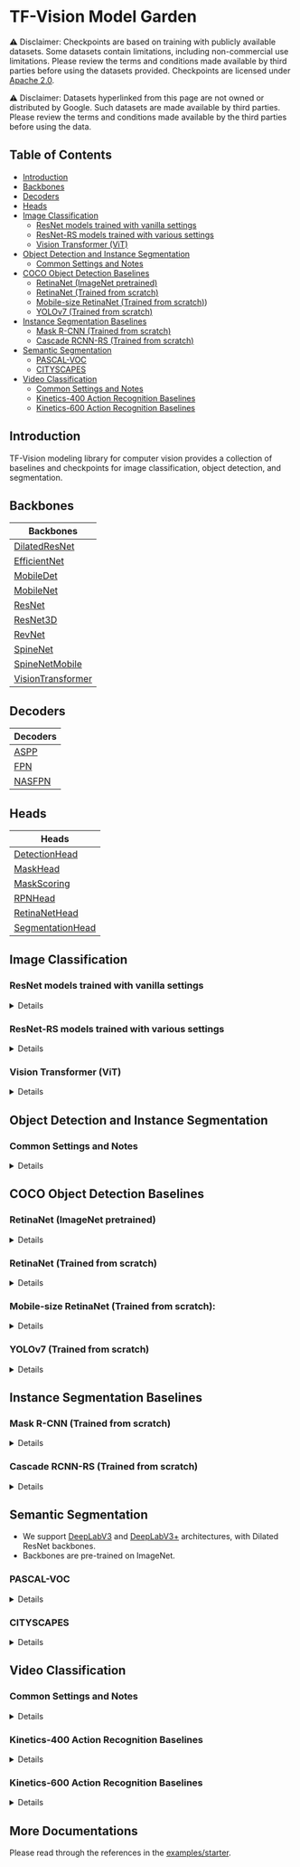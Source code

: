 # TF-Vision Model Garden

⚠️ Disclaimer: Checkpoints are based on training with publicly available
datasets. Some datasets contain limitations, including non-commercial use
limitations. Please review the terms and conditions made available by third
parties before using the datasets provided. Checkpoints are licensed under
[Apache 2.0](https://github.com/tensorflow/models/blob/master/LICENSE).

⚠️ Disclaimer: Datasets hyperlinked from this page are not owned or distributed
by Google. Such datasets are made available by third parties. Please review the
terms and conditions made available by the third parties before using the data.

## Table of Contents

- [Introduction](#introduction)
- [Backbones](#backbones)
- [Decoders](#decoders)
- [Heads](#heads)
- [Image Classification](#image-classification)
  * [ResNet models trained with vanilla settings](#resnet-models-trained-with-vanilla-settings)
  * [ResNet-RS models trained with various settings](#resnet-rs-models-trained-with-various-settings)
  * [Vision Transformer (ViT)](#vision-transformer-ViT)
- [Object Detection and Instance Segmentation](#object-detection-and-instance-segmentation)
  * [Common Settings and Notes](#Common-Settings-and-Notes)
- [COCO Object Detection Baselines](#COCO-Object-Detection-Baselines)
  * [RetinaNet (ImageNet pretrained)](#RetinaNet-ImageNet-pretrained)
  * [RetinaNet (Trained from scratch)](#RetinaNet-Trained-from-scratch)
  * [Mobile-size RetinaNet (Trained from scratch)](#Mobile-size-RetinaNet-Trained-from-scratch))
  * [YOLOv7 (Trained from scratch)](#yolov7-trained-from-scratch)
- [Instance Segmentation Baselines](#Instance-Segmentation-Baselines)
  * [Mask R-CNN (Trained from scratch)](#Mask-R-CNN-Trained-from-scratch)
  * [Cascade RCNN-RS (Trained from scratch)](#Cascade-RCNN-RS-Trained-from-scratch)
- [Semantic Segmentation](#semantic-segmentation)
  * [PASCAL-VOC](#PASCAL-VOC)
  * [CITYSCAPES](#CITYSCAPES)
- [Video Classification](#video-classification)
  * [Common Settings and Notes](#Common-Settings-and-Notes)
  * [Kinetics-400 Action Recognition Baselines](#Kinetics-400-Action-Recognition-Baselines)
  * [Kinetics-600 Action Recognition Baselines](#Kinetics-600-Action-Recognition-Baselines)

## Introduction

TF-Vision modeling library for computer vision provides a collection of
baselines and checkpoints for image classification, object detection, and
segmentation.

## Backbones

| Backbones        |
| ---------------- |
| [DilatedResNet](https://www.tensorflow.org/api_docs/python/tfm/vision/backbones/DilatedResNet)    |
| [EfficientNet](https://www.tensorflow.org/api_docs/python/tfm/vision/backbones/EfficientNet)    |
| [MobileDet](https://www.tensorflow.org/api_docs/python/tfm/vision/backbones/MobileDet)    |
| [MobileNet](https://www.tensorflow.org/api_docs/python/tfm/vision/backbones/MobileNet)    |
| [ResNet](https://www.tensorflow.org/api_docs/python/tfm/vision/backbones/ResNet)    |
| [ResNet3D](https://www.tensorflow.org/api_docs/python/tfm/vision/backbones/ResNet3D)    |
| [RevNet](https://www.tensorflow.org/api_docs/python/tfm/vision/backbones/RevNet)    |
| [SpineNet](https://www.tensorflow.org/api_docs/python/tfm/vision/backbones/SpineNet)    |
| [SpineNetMobile](https://www.tensorflow.org/api_docs/python/tfm/vision/backbones/SpineNetMobile)    |
| [VisionTransformer](https://www.tensorflow.org/api_docs/python/tfm/vision/backbones/VisionTransformer)    |

## Decoders

| Decoders        |
| --------------- |
| [ASPP](https://www.tensorflow.org/api_docs/python/tfm/vision/decoders/ASPP)    |
| [FPN](https://www.tensorflow.org/api_docs/python/tfm/vision/decoders/FPN)    |
| [NASFPN](https://www.tensorflow.org/api_docs/python/tfm/vision/decoders/NASFPN)    |

## Heads

| Heads           |
| --------------- |
| [DetectionHead](https://www.tensorflow.org/api_docs/python/tfm/vision/heads/DetectionHead)    |
| [MaskHead](https://www.tensorflow.org/api_docs/python/tfm/vision/heads/MaskHead)    |
| [MaskScoring](https://www.tensorflow.org/api_docs/python/tfm/vision/heads/MaskScoring)    |
| [RPNHead](https://www.tensorflow.org/api_docs/python/tfm/vision/heads/RPNHead)    |
| [RetinaNetHead](https://www.tensorflow.org/api_docs/python/tfm/vision/heads/RetinaNetHead)    |
| [SegmentationHead](https://www.tensorflow.org/api_docs/python/tfm/vision/heads/SegmentationHead)    |

## Image Classification

### ResNet models trained with vanilla settings

<details>

* Models are trained from scratch with batch size 4096 and 1.6 initial learning
  rate.
* Linear warmup is applied for the first 5 epochs.
* Models trained with l2 weight regularization and ReLU activation.

| Model        | Resolution    | Epochs  |  Top-1  |  Top-5  | Download |
| ------------ |:-------------:|--------:|--------:|--------:|---------:|
| ResNet-50    | 224x224       |    90    | 76.1 | 92.9 | [config](https://github.com/tensorflow/models/blob/master/official/vision/configs/experiments/image_classification/imagenet_resnet50_tpu.yaml) |
| ResNet-50    | 224x224       |    200   | 77.1 | 93.5 | [config](https://github.com/tensorflow/models/blob/master/official/vision/configs/experiments/image_classification/imagenet_resnet50_tpu.yaml) \| [ckpt](https://storage.googleapis.com/tf_model_garden/vision/resnet/resnet-50-i224.tar.gz) |
| ResNet-101   | 224x224       |    200   | 78.3 | 94.2 | [config](https://github.com/tensorflow/models/blob/master/official/vision/configs/experiments/image_classification/imagenet_resnet101_tpu.yaml) \| [ckpt](https://storage.googleapis.com/tf_model_garden/vision/resnet/resnet-101-i224.tar.gz) |
| ResNet-152   | 224x224       |    200   | 78.7 | 94.3 | [config](https://github.com/tensorflow/models/blob/master/official/vision/configs/experiments/image_classification/imagenet_resnet152_tpu.yaml) \| [ckpt](https://storage.googleapis.com/tf_model_garden/vision/resnet/resnet-152-i224.tar.gz) |

</details>

### ResNet-RS models trained with various settings

<details>

We support state-of-the-art [ResNet-RS](https://arxiv.org/abs/2103.07579) image
classification models with features:

* ResNet-RS architectural changes and Swish activation. (Note that ResNet-RS
  adopts ReLU activation in the paper.)
* Regularization methods including Random Augment, 4e-5 weight decay, stochastic
depth, label smoothing and dropout.
* New training methods including a 350-epoch schedule, cosine learning rate and
  EMA.
* Configs are in this [directory](https://github.com/tensorflow/models/blob/master/official/vision/configs/experiments/image_classification).

| Model     | Resolution | Params (M) | Top-1 | Top-5 | Download |
| --------- | :--------: | ---------: | ----: | ----: | --------:|
| ResNet-RS-50 | 160x160    | 35.7    | 79.1  | 94.5  | [config](https://github.com/tensorflow/models/blob/master/official/vision/configs/experiments/image_classification/imagenet_resnetrs50_i160.yaml) \| [ckpt](https://storage.googleapis.com/tf_model_garden/vision/resnet-rs/resnet-rs-50-i160.tar.gz) |
| ResNet-RS-101 | 160x160    | 63.7    | 80.2  | 94.9  | [config](https://github.com/tensorflow/models/blob/master/official/vision/configs/experiments/image_classification/imagenet_resnetrs101_i160.yaml) \| [ckpt](https://storage.googleapis.com/tf_model_garden/vision/resnet-rs/resnet-rs-101-i160.tar.gz) |
| ResNet-RS-101 | 192x192    | 63.7    | 81.3  | 95.6  | [config](https://github.com/tensorflow/models/blob/master/official/vision/configs/experiments/image_classification/imagenet_resnetrs101_i192.yaml) \| [ckpt](https://storage.googleapis.com/tf_model_garden/vision/resnet-rs/resnet-rs-101-i192.tar.gz) |
| ResNet-RS-152 | 192x192    | 86.8    | 81.9  | 95.8  | [config](https://github.com/tensorflow/models/blob/master/official/vision/configs/experiments/image_classification/imagenet_resnetrs152_i192.yaml) \| [ckpt](https://storage.googleapis.com/tf_model_garden/vision/resnet-rs/resnet-rs-152-i192.tar.gz) |
| ResNet-RS-152 | 224x224    | 86.8    | 82.5  | 96.1  | [config](https://github.com/tensorflow/models/blob/master/official/vision/configs/experiments/image_classification/imagenet_resnetrs152_i224.yaml) \| [ckpt](https://storage.googleapis.com/tf_model_garden/vision/resnet-rs/resnet-rs-152-i224.tar.gz) |
| ResNet-RS-152 | 256x256    | 86.8    | 83.1  | 96.3  | [config](https://github.com/tensorflow/models/blob/master/official/vision/configs/experiments/image_classification/imagenet_resnetrs152_i256.yaml) \| [ckpt](https://storage.googleapis.com/tf_model_garden/vision/resnet-rs/resnet-rs-152-i256.tar.gz) |
| ResNet-RS-200 | 256x256    | 93.4    | 83.5  | 96.6  | [config](https://github.com/tensorflow/models/blob/master/official/vision/configs/experiments/image_classification/imagenet_resnetrs200_i256.yaml) \| [ckpt](https://storage.googleapis.com/tf_model_garden/vision/resnet-rs/resnet-rs-200-i256.tar.gz) |
| ResNet-RS-270 | 256x256    | 130.1    | 83.6  | 96.6  | [config](https://github.com/tensorflow/models/blob/master/official/vision/configs/experiments/image_classification/imagenet_resnetrs270_i256.yaml) \| [ckpt](https://storage.googleapis.com/tf_model_garden/vision/resnet-rs/resnet-rs-270-i256.tar.gz) |
| ResNet-RS-350 | 256x256    |  164.3   | 83.7  | 96.7  | [config](https://github.com/tensorflow/models/blob/master/official/vision/configs/experiments/image_classification/imagenet_resnetrs350_i256.yaml) \| [ckpt](https://storage.googleapis.com/tf_model_garden/vision/resnet-rs/resnet-rs-350-i256.tar.gz) |
| ResNet-RS-350 | 320x320    | 164.3   | 84.2  | 96.9  | [config](https://github.com/tensorflow/models/blob/master/official/vision/configs/experiments/image_classification/imagenet_resnetrs420_i256.yaml) \| [ckpt](https://storage.googleapis.com/tf_model_garden/vision/resnet-rs/resnet-rs-350-i320.tar.gz) |

</details>

### Vision Transformer (ViT)

<details>

We support [ViT](https://arxiv.org/abs/2010.11929) and
[DEIT](https://arxiv.org/abs/2012.12877) implementations. ViT models trained
under the DEIT settings:

model     | resolution | Top-1 | Top-5 | Download |
--------- | :--------: | ----: | ----: | :-------: |
ViT-ti16  | 224x224    | 73.4  | 91.9  | [ckpt](https://storage.googleapis.com/tf_model_garden/vision/vit/vit-deit-imagenet-ti16.tar.gz) |
ViT-s16  | 224x224    | 79.4  | 94.7  | [ckpt](https://storage.googleapis.com/tf_model_garden/vision/vit/vit-deit-imagenet-s16.tar.gz) |
ViT-b16  | 224x224    | 81.8  | 95.8  | [ckpt](https://storage.googleapis.com/tf_model_garden/vision/vit/vit-deit-imagenet-b16.tar.gz) |
ViT-l16  | 224x224    | 82.2  | 95.8  | [ckpt](https://storage.googleapis.com/tf_model_garden/vision/vit/vit-deit-imagenet-l16.tar.gz) |

</details>

## Object Detection and Instance Segmentation

### Common Settings and Notes

<details>

*   We provide models adopting [ResNet-FPN](https://arxiv.org/abs/1612.03144)
    and [SpineNet](https://arxiv.org/abs/1912.05027) backbones based on
    detection frameworks:
    *   [RetinaNet](https://arxiv.org/abs/1708.02002) and
        [RetinaNet-RS](https://arxiv.org/abs/2107.00057)
    *   [Mask R-CNN](https://arxiv.org/abs/1703.06870)
    *   [Cascade RCNN](https://arxiv.org/abs/1712.00726) and
        [Cascade RCNN-RS](https://arxiv.org/abs/2107.00057)
*   Models are all trained on [COCO](https://cocodataset.org/) train2017 and
    evaluated on [COCO](https://cocodataset.org/) val2017.
    *   The checkpoints were trained on annotations
    [owned and licensed by the COCO Consortium](https://cocodataset.org/#termsofuse)
    under a
    [Creative Commons Attribution 4.0 License](https://creativecommons.org/licenses/by/4.0/legalcode).
    *   The COCO Consortium does not own the copyright of the images
    corresponding to the annotations. The images are
    [made available by Flickr](https://www.flickr.com/creativecommons/) under
    various Creative Commons licenses, and users of the images accept full
    responsibility for the use of the dataset.
*   Training details:
    *   Models finetuned from [ImageNet](https://www.image-net.org/) pretrained
        checkpoints adopt the 12 or 36 epochs schedule. Models trained from
        scratch adopt the 350 epochs schedule.
    *   The default training data augmentation implements horizontal flipping
        and scale jittering with a random scale between [0.5, 2.0].
    *   Unless noted, all models are trained with l2 weight regularization and
        ReLU activation.
    *   We use batch size 256 and stepwise learning rate that decays at the last
        30 and 10 epoch.
    *   We use square image as input by resizing the long side of an image to
        the target size then padding the short side with zeros.

</details>

## COCO Object Detection Baselines

### RetinaNet (ImageNet pretrained)

<details>

| Backbone     | Resolution    | Epochs  | FLOPs (B)     | Params (M) | Box AP | Download |
| ------------ |:-------------:| -------:|--------------:|-----------:|-------:|---------:|
| R50-FPN      | 640x640       |    12   | 97.0 | 34.0 | 34.3 | config|
| R50-FPN      | 640x640       |    72   | 97.0 | 34.0 | 36.8 | config \| [ckpt](https://storage.googleapis.com/tf_model_garden/vision/retinanet/retinanet-resnet50fpn.tar.gz) |

</details>

### RetinaNet (Trained from scratch)

<details>

training features including:
* Stochastic depth with drop rate 0.2.
* Swish activation.

| Backbone     | Resolution    | Epochs  | FLOPs (B)     | Params (M) |  Box AP | Download |
| ------------ |:-------------:| -------:|--------------:|-----------:|--------:|---------:|
| SpineNet-49  | 640x640       |    500    | 85.4| 28.5 | 44.2 | [config](https://github.com/tensorflow/models/blob/master/official/vision/configs/experiments/retinanet/coco_spinenet49_tpu.yaml) \| [ckpt](https://storage.googleapis.com/tf_model_garden/vision/spinenet/spinenet-49-i640.tar.gz) |
| SpineNet-96  | 1024x1024     |    500    | 265.4 | 43.0 | 48.5 |  [config](https://github.com/tensorflow/models/blob/master/official/vision/configs/experiments/retinanet/coco_spinenet96_tpu.yaml) \| [ckpt](https://storage.googleapis.com/tf_model_garden/vision/spinenet/spinenet-96-i1024.tar.gz) |
| SpineNet-143 | 1280x1280     |    500    | 524.0 | 67.0 | 50.0 | [config](https://github.com/tensorflow/models/blob/master/official/vision/configs/experiments/retinanet/coco_spinenet143_tpu.yaml) \| [ckpt](https://storage.googleapis.com/tf_model_garden/vision/spinenet/spinenet-143-i1280.tar.gz) |

</details>

### Mobile-size RetinaNet (Trained from scratch):

<details>

| Backbone    | Resolution | Epochs | FLOPs (B) | Params (M) | Box AP | Download |
| ----------- | :--------: | -----: | --------: | ---------: | -----: | --------:|
| MobileNetv2 | 256x256    | 600    | -         | 2.27       | 23.5   | [config](https://github.com/tensorflow/models/blob/master/official/vision/configs/experiments/retinanet/coco_mobilenetv2_tpu.yaml) |
| Mobile SpineNet-49  | 384x384    | 600    | 1.0      | 2.32       | 28.1   | [config](https://github.com/tensorflow/models/blob/master/official/vision/configs/experiments/retinanet/coco_spinenet49_mobile_tpu.yaml) \| [ckpt](https://storage.googleapis.com/tf_model_garden/vision/retinanet/spinenet49mobile.tar.gz) |

</details>

### YOLOv7 (Trained from scratch)

<details>

| Variant    | Resolution | Epochs | FLOPs (B) | Params (M) | Box AP | Download |
| ----------- | :--------: | -----: | --------: | ---------: | -----: | --------:|
| YOLOv7 | 640x640    | 300    | 53.16         | 44.57       | 50.5   | [config](https://github.com/tensorflow/models/blob/master/official/projects/yolo/configs/experiments/yolov7/detection/yolov7.yaml) \| [ckpt](https://storage.googleapis.com/tf_model_garden/vision/yolo/yolov7/yolov7.tar.gz) |

</details>

## Instance Segmentation Baselines

### Mask R-CNN (Trained from scratch)

<details>

| Backbone     | Resolution    | Epochs  | FLOPs (B)  | Params (M) | Box AP | Mask AP | Download |
| ------------ |:-------------:| -------:|-----------:|-----------:|-------:|--------:|---------:|
| ResNet50-FPN | 640x640    | 350    | 227.7     | 46.3       | 42.3   | 37.6    | [config](https://github.com/tensorflow/models/blob/master/official/vision/configs/experiments/maskrcnn/r50fpn_640_coco_scratch_tpu4x4.yaml) |
| SpineNet-49  | 640x640       |  350    | 215.7      | 40.8       | 42.6   | 37.9    | [config](https://github.com/tensorflow/models/blob/master/official/vision/configs/experiments/maskrcnn/coco_spinenet49_mrcnn_tpu.yaml) |
| SpineNet-96  | 1024x1024  | 500    | 315.0     | 55.2       | 48.1   | 42.4    | [config](https://github.com/tensorflow/models/blob/master/official/vision/configs/experiments/maskrcnn/coco_spinenet96_mrcnn_tpu.yaml) |
| SpineNet-143 | 1280x1280  | 500    | 498.8     | 79.2       | 49.3   | 43.4    | [config](https://github.com/tensorflow/models/blob/master/official/vision/configs/experiments/maskrcnn/coco_spinenet143_mrcnn_tpu.yaml) |

</details>

### Cascade RCNN-RS (Trained from scratch)

<details>

| Backbone     | Resolution | Epochs | Params (M) | Box AP | Mask AP | Download
------------ | :--------: | -----: | ---------: | -----: | ------: | -------:
| SpineNet-49  | 640x640    | 500    | 56.4       | 46.4   | 40.0    | [config](https://github.com/tensorflow/models/blob/master/official/vision/configs/experiments/maskrcnn/coco_spinenet49_cascadercnn_tpu.yaml)|
| SpineNet-96 | 1024x1024  | 500    | 70.8   | 50.9   | 43.8    | [config](https://github.com/tensorflow/models/blob/master/official/vision/configs/experiments/maskrcnn/coco_spinenet96_cascadercnn_tpu.yaml)|
| SpineNet-143 | 1280x1280  | 500    | 94.9       | 51.9   | 45.0    | [config](https://github.com/tensorflow/models/blob/master/official/vision/configs/experiments/maskrcnn/coco_spinenet143_cascadercnn_tpu.yaml)|

</details>

## Semantic Segmentation

* We support [DeepLabV3](https://arxiv.org/pdf/1706.05587.pdf) and
  [DeepLabV3+](https://arxiv.org/pdf/1802.02611.pdf) architectures, with
  Dilated ResNet backbones.
* Backbones are pre-trained on ImageNet.

### PASCAL-VOC

<details>

| Model      | Backbone           | Resolution | Steps | mIoU | Download |
| ---------- | :----------------: | :--------: | ----: | ---: | --------:|
| DeepLabV3  | Dilated Resnet-101 | 512x512    | 30k   | 78.7 |          |
| DeepLabV3+ | Dilated Resnet-101 | 512x512    | 30k   | 79.2 | [ckpt](https://storage.googleapis.com/tf_model_garden/vision/deeplabv3plus/dilated-resnet-101-deeplabv3plus.tar.gz) |

</details>

### CITYSCAPES

<details>

| Model      | Backbone           | Resolution | Steps | mIoU  | Download |
| ---------- | :----------------: | :--------: | ----: | ----: | --------:|
| DeepLabV3+ | Dilated Resnet-101 | 1024x2048  | 90k   | 78.79 |          |

</details>

## Video Classification

### Common Settings and Notes

<details>

*   We provide models for video classification with backbones:
    *   SlowOnly in
        [SlowFast Networks for Video Recognition](https://arxiv.org/abs/1812.03982).
    *   ResNet-3D (R3D) in
        [Spatiotemporal Contrastive Video Representation Learning](https://arxiv.org/abs/2008.03800).
    *   ResNet-3D-RS (R3D-RS) in
        [Revisiting 3D ResNets for Video Recognition](https://arxiv.org/pdf/2109.01696.pdf).
    *   Mobile Video Networks (MoViNets) in
        [MoViNets: Mobile Video Networks for Efficient Video Recognition](https://arxiv.org/abs/2103.11511).

* Training and evaluation details (SlowFast and ResNet):
  * All models are trained from scratch with vision modality (RGB) for 200
    epochs.
  * We use batch size of 1024 and cosine learning rate decay with linear warmup
    in first 5 epochs.
  * We follow [SlowFast](https://arxiv.org/abs/1812.03982) to perform 30-view
    evaluation.

</details>

### Kinetics-400 Action Recognition Baselines

<details>

| Model    | Input (frame x stride) |  Top-1  |  Top-5  | Download |
| -------- |:----------------------:|--------:|--------:|---------:|
| SlowOnly | 8 x 8                  |  74.1   |  91.4   | [config](https://github.com/tensorflow/models/blob/master/official/vision/configs/experiments/video_classification/k400_slowonly8x8_tpu.yaml) |
| SlowOnly | 16 x 4                 |  75.6   |  92.1   | [config](https://github.com/tensorflow/models/blob/master/official/vision/configs/experiments/video_classification/k400_slowonly16x4_tpu.yaml) |
| R3D-50   | 32 x 2                 |  77.0   |  93.0   | [config](https://github.com/tensorflow/models/blob/master/official/vision/configs/experiments/video_classification/k400_3d-resnet50_tpu.yaml) |
| R3D-RS-50   | 32 x 2                 |  78.2   |  93.7   | [config](https://github.com/tensorflow/models/blob/master/official/vision/configs/experiments/video_classification/k400_resnet3drs_50_tpu.yaml) |
| R3D-RS-101 | 32 x 2                 | 79.5  | 94.2  | -
| R3D-RS-152 | 32 x 2                 | 79.9  | 94.3  | -
| R3D-RS-200 | 32 x 2                 | 80.4  | 94.4  | -
| R3D-RS-200 | 48 x 2                 | 81.0  | -     | -
| MoViNet-A0-Base | 50 x 5            | 69.40 | 89.18 | -
| MoViNet-A1-Base | 50 x 5            | 74.57 | 92.03 | -
| MoViNet-A2-Base | 50 x 5            | 75.91 | 92.63 | -
| MoViNet-A3-Base | 120 x 2           | 79.34 | 94.52 | -
| MoViNet-A4-Base | 80 x 3            | 80.64 | 94.93 | -
| MoViNet-A5-Base | 120 x 2           | 81.39 | 95.06 | -

</details>

### Kinetics-600 Action Recognition Baselines

<details>

| Model    | Input (frame x stride) |  Top-1  |  Top-5  | Download |
| -------- |:----------------------:|--------:|--------:|---------:|
| SlowOnly | 8 x 8                  |  77.3   |  93.6   | [config](https://github.com/tensorflow/models/blob/master/official/vision/configs/experiments/video_classification/k600_slowonly8x8_tpu.yaml) |
| R3D-50   | 32 x 2                 |  79.5   |  94.8   | [config](https://github.com/tensorflow/models/blob/master/official/vision/configs/experiments/video_classification/k600_3d-resnet50_tpu.yaml) |
| R3D-RS-200 | 32 x 2                 | 83.1  | -     | -
| R3D-RS-200 | 48 x 2                 | 83.8  | -     | -
| MoViNet-A0-Base | 50 x 5            | 72.05 | 90.92 | [config](https://github.com/tensorflow/models/blob/master/official/projects/movinet/configs/yaml/movinet_a0_k600_8x8.yaml) |
| MoViNet-A1-Base | 50 x 5            | 76.69 | 93.40 | [config](https://github.com/tensorflow/models/blob/master/official/projects/movinet/configs/yaml/movinet_a1_k600_8x8.yaml) |
| MoViNet-A2-Base | 50 x 5            | 78.62 | 94.17 | [config](https://github.com/tensorflow/models/blob/master/official/projects/movinet/configs/yaml/movinet_a2_k600_8x8.yaml) |
| MoViNet-A3-Base | 120 x 2           | 81.79 | 95.67 | [config](https://github.com/tensorflow/models/blob/master/official/projects/movinet/configs/yaml/movinet_a3_k600_8x8.yaml) |
| MoViNet-A4-Base | 80 x 3            | 83.48 | 96.16 | [config](https://github.com/tensorflow/models/blob/master/official/projects/movinet/configs/yaml/movinet_a4_k600_8x8.yaml) |
| MoViNet-A5-Base | 120 x 2           | 84.27 | 96.39 | [config](https://github.com/tensorflow/models/blob/master/official/projects/movinet/configs/yaml/movinet_a5_k600_8x8.yaml) |
</details>

## More Documentations

Please read through the references in the
[examples/starter](examples/starter).
